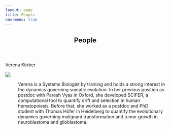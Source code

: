 ```yaml
---
layout: page
title: People
nav-menu: true
---
```


<!-- Main -->
<div id="main" class="alt">

<!-- One -->
<section id="one">
	<div class="inner">
		<header class="major">
			<h1>People</h1>
		</header>

<!-- Content -->

<dl>
	<dt>Verena Körber</dt>
	<p><span class="image left"><img src="{% link assets/images/Photo_VK.png %}"></span></p>
	<dd>
		<p>Verena is a Systems Biologist by training and holds a strong interest in the dynamics governing somatic evolution. In her previous position as postdoc with Paresh Vyas in Oxford, she developed SCIFER, a computational tool to quantify drift and selection in human hematopoiesis. Before that, she worked as a postdoc and PhD student with Thomas Höfer in Heidelberg to quantify the evolutionary dynamics governing malignant transformation and tumor growth in neuroblastoma and glioblastoma.</p>
	</dd>
</dl>

</div>

</section>

</div>
